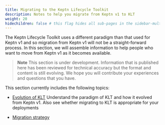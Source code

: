 ```yaml
---
title: Migrating to the Keptn Lifecycle Toolkit
description: Notes to help you migrate from Keptn v1 to KLT
weight: 20
hidechildren: false # this flag hides all sub-pages in the sidebar-multicard.html
---
```


The Keptn Lifecycle Toolkit uses a different paradigm
than that used for Keptn v1
and so migration from Keptn v1 will not be a straight-forward process.
In this section, we will assemble information to help people
who want to move from Keptn v1 as it becomes available.

> **Note**
This section is under development.
Information that is published here has been reviewed for technical accuracy
but the format and content is still evolving.
We hope you will contribute your experiences
and questions that you have.

This section currently includes the following topics:

* [Evolution of KLT](../evolution-klt)
  Understand the paradigm of KLT and how it evolved from Keptn v1.
  Also see whether migrating to KLT is appropriate for your deployments

* [Migration strategy](../strategy)
